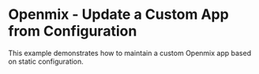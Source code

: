 # Openmix - Update a Custom App from Configuration

This example demonstrates how to maintain a custom Openmix app based on static configuration.
